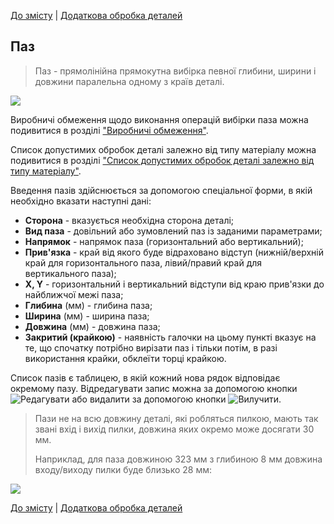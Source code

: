 [До змісту](/service/doc/?cid=dsp) | [Додаткова обробка деталей](/service/doc/?cid=dsp&s=detail-additives)

## Паз

> Паз - прямолінійна прямокутна вибірка певної глибини, ширини і довжини паралельна одному з країв деталі.

![](/service/doc/img/groove-dimension.png)

Виробничі обмеження щодо виконання операцій вибірки паза можна подивитися в розділі ["Виробничі обмеження"](/service/doc/?cid=dsp&s=limitations#grooving-operations-limits).

Список допустимих обробок деталі залежно від типу матеріалу можна подивитися в розділі ["Список допустимих обробок деталі залежно від типу матеріалу"](/service/doc/?cid=dsp&s=operations-list).

Введення пазів здійснюється за допомогою спеціальної форми, в якій необхідно вказати наступні дані:

- __Сторона__ - вказується необхідна сторона деталі;
- __Вид паза__ - довільний або зумовлений паз із заданими параметрами;
- __Напрямок__ - напрямок паза (горизонтальний або вертикальний);
- __Прив'язка__ - край від якого буде відраховано відступ (нижній/верхній край для горизонтального паза, лівий/правий край для вертикального паза);
- __X, Y__ - горизонтальний і вертикальний відступи від краю прив'язки до найближчої межі паза;
- __Глибина__ (мм) - глибина паза;
- __Ширина__ (мм) - ширина паза;
- __Довжина__ (мм) - довжина паза;
- __Закритий (крайкою)__ - наявність галочки на цьому пункті вказує на те, що спочатку потрібно вирізати паз і тільки потім, в разі використання крайки, обклеїти торці крайкою.


Список пазів є таблицею, в якій кожний нова рядок відповідає окремому пазу.
Відредагувати запис можна за допомогою кнопки ![Редагувати](/service/doc/img/button-edit.png) або видалити за допомогою кнопки ![Вилучити](/service/doc/img/button-delete.png).

<a name="saw-io"/>

> Пази не на всю довжину деталі, які робляться пилкою, мають так звані вхід і вихід пилки, довжина яких окремо може досягати 30 мм.
>
> Наприклад, для паза довжиною 323 мм з глибиною 8 мм довжина входу/виходу пилки буде близько 28 мм:
>
![](/service/doc/img/saw-io.png)

[До змісту](/service/doc/?cid=dsp) | [Додаткова обробка деталей](/service/doc/?cid=dsp&s=detail-additives)